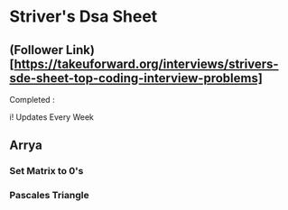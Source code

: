 
# Striver's Dsa Sheet

## (Follower Link)[https://takeuforward.org/interviews/strivers-sde-sheet-top-coding-interview-problems]
Completed :

i! Updates Every Week

## Arrya

### Set Matrix to 0's
### Pascales Triangle
